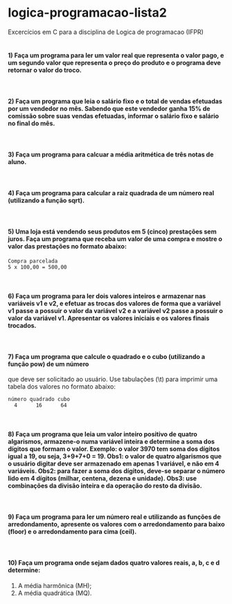 # logica-programacao-lista2
Excercícios em C para a disciplina de Logica de programacao (IFPR)
<br>
<br>
#### 1) Faça um programa para ler um valor real que representa o valor pago, e um segundo valor que representa o preço do produto e o programa deve retornar o valor do troco.
<br>

#### 2) Faça um programa que leia o salário fixo e o total de vendas efetuadas por um vendedor no mês. Sabendo que este vendedor ganha 15% de comissão sobre suas vendas efetuadas, informar o salário fixo e salário no final do mês.
<br> 

#### 3) Faça um programa para calcuar a média aritmética de três notas de aluno.
<br>

#### 4) Faça um programa para calcular a raiz quadrada de um número real (utilizando a função sqrt).
<br>

#### 5) Uma loja está vendendo seus produtos em 5 (cinco) prestações sem juros. Faça um programa que receba um valor de uma compra e mostre o valor das prestações no formato abaixo:

```
Compra parcelada
5 x 100,00 = 500,00
```
<br>

#### 6) Faça um programa para ler dois valores inteiros e armazenar nas variáveis v1 e v2, e efetuar as trocas dos valores de forma que a variável v1 passe a possuir o valor da variável v2 e a variável v2 passe a possuir o valor da variável v1. Apresentar os valores iniciais e os valores finais trocados.
<br>

#### 7) Faça um programa que calcule o quadrado e o cubo (utilizando a função pow) de um número
que deve ser solicitado ao usuário. Use tabulações (\t) para imprimir uma tabela dos valores no
formato abaixo:

``` 
número quadrado cubo
  4      16      64
```
<br>

#### 8) Faça um programa que leia um valor inteiro positivo de quatro algarismos, armazene-o numa variável inteira e determine a soma dos dígitos que formam o valor. Exemplo: o valor **3970** tem soma dos dígitos igual a **19**, ou seja, **3+9+7+0 = 19**. Obs1: o valor de quatro algarismos que o usuário digitar deve ser armazenado em apenas 1 variável, e não em 4 variáveis. Obs2: para fazer a soma dos dígitos, deve-se separar o número lido em 4 dígitos (milhar, centena, dezena e unidade). Obs3: use combinações da divisão inteira e da operação do resto da divisão.
<br>

#### 9) Faça um programa para ler um número real e utilizando as funções de arredondamento, apresente os valores com o arredondamento para baixo (floor) e o arredondamento para cima (ceil).
<br>

#### 10) Faça um programa onde sejam dados quatro valores reais, a, b, c e d determine:

<ol>
  <li> A média harmônica (MH);</li>
  <li> A média quadrática (MQ). </li>
</ol>


